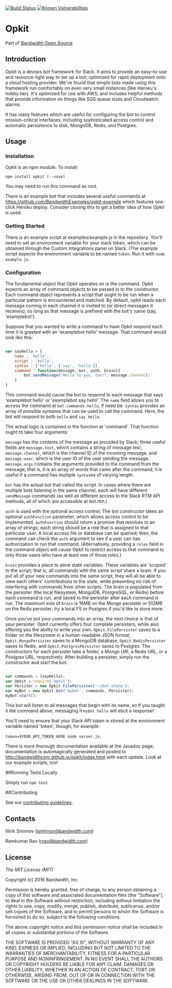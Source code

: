 [![Build Status](https://travis-ci.org/bandwidthcom/opkit.svg?branch=master)](https://travis-ci.org/bandwidthcom/opkit)
[![Known Vulnerabilities](https://snyk.io/test/npm/opkit/badge.svg)](https://snyk.io/test/npm/opkit)
# Opkit
Part of [Bandwidth Open Source](http://bandwidth.com/?utm_medium=social&utm_source=github&utm_campaign=dtolb&utm_content=opkit)

## Introduction

Opkit is a devops bot framework for Slack. It aims to provide an easy-to-use and resource-light way to set up a bot, optimized for rapid deployment onto a cloud hosting provider. We've found that simple bots made using this framework run comfortably on even very small instances (like Heroku's hobby tier). It's optimized for use with AWS, and includes helpful methods that provide information on things like SQS queue sizes and Cloudwatch alarms.


It has many features which are useful for configuring the bot to control mission-critical interfaces, including sophisticated access control and automatic persistence to disk, MongoDB, Redis, and Postgres.

## Usage

### Installation

Opkit is an npm module. To install:

`npm install opkit (--save)`

You may need to run this command as root.

There is an example bot that includes several useful commands at https://github.com/BandwidthExamples/opkit-example which features one-click Heroku deploy. Consider cloning this to get a better idea of how Opkit is used.

### Getting Started

There is an example script at examples/example.js in the repository. You'll need to set an environment variable for your slack token, which can be obtained through the Custom Integrations panel on Slack. (The example script expects the environment variable to be named `token`. Run it with `node example.js`.

### Configuration

The fundamental object that Opkit operates on is the command. Opkit expects an array of command objects to be passed in to the constructor. Each command object represents a script that ought to be run when a particular pattern is encountered and matched. By default, opkit reads each message coming in each channel it is invited to (or direct messages it recieves), so long as that message is prefixed with the bot's name (say, 'examplebot').

Suppose that you wanted to write a command to have Opkit respond each time it is greeted with an 'examplebot hello' message. That command would look like this:

```javascript

var sayHello = {
	name : 'hello',
	script : 'hello',
	syntax : ['hello', ['say', 'hello']],
	command : function(message, bot, auth, brain){
		bot.sendMessage("Hello to you, too!", message.channel);
	}
}

```

This command would cause the bot to respond to each message that says 'examplebot hello' or 'examplebot say hello'. The `name` field allows you to access the command at `bot.commands.hello`, if need be. `syntax` provides an array of possible syntaxes that can be used to call the command. Here, the bot will respond to both `hello` and `say hello`. 

The actual logic is contained in the function at 'command'. That function ought to take four arguments: 

`message` has the contents of the message as provided by Slack; three useful fields are `message.text`, which contains a string of message text, `message.channel`, which is the channel ID of the incoming message, and `message.user`, which is the user ID of the user sending the message. `message.args` contains the arguments provided to the command from the message; that is, it is an array of words that came after the command; it is useful if a command has multiple `syntax`es of varying length.

`bot` has the actual bot that called the script. In cases where there are multiple bots listening in the same channel, each will have different `sendMessage` commands (as well as different access to the Slack RTM API methods, all of which are accessible at bot.rtm.) 

`auth` is used with the optional access control. The bot constructor takes an optional `authFunction` parameter, which allows access control to be implemented. `authFunction` should return a promise that resolves to an array of strings; each string should be a role that is assigned to that particular user. A local access file or database can be queried; then, the command can check the `auth` argument to see if a user can has authorization to run that command. (Alternatively, providing a `roles` field in the command object will cause Opkit to restrict access to that command to only those users who have at least one of those roles.)

`brain` provides a place to store state variables. These variables are 'scoped' to the script; that is, all commands with the same script share a brain. If you put all of your new commands into the same script, they will all be able to view each others' contributions to the state, while presenting no risk of interfering with commands from other scripts. The brain is populated from the persister (the local filesystem, MongoDB, PostgreSQL, or Redis) before each command is run, and saved to the persister after each command is run. The maximum size of `brain` is 16MB on the Mongo persister or 512MB on the Redis persister; try a local FS or Postgres if you'd like to store more.

Once you've put your commands into an array, the next choice is that of your persister. Opkit currently offers four complete persisters, while also offering you the ability to write your own. `Opkit.FilePersister` saves to a folder on the filesystem in a human-readable JSON format, `Opkit.MongoPersister` saves to a MongoDB database, `Opkit.RedisPersister` saves to Redis, and `Opkit.PostgresPersister` saves to Postgres. The constructors for each persister take a folder, a Mongo URI, a Redis URL, or a Postgres URL, respectively. After building a persister, simply run the constructor and start the bot:

```javascript

var commands = [sayHello];
var Opkit = require('opkit');
var Persiter = new Opkit.FilePersister('~/bot-state');
var myBot = new Opkit.bot('mybot', commands, Persister);
myBot.start();
```
This bot will listen to all messages that begin with its name, so if you taught it the command above, messaging it `mybot hello` will elicit a response!

You'll need to ensure that your Slack API token is stored at the environment variable named 'token', though; for example:

`token=$YOUR_API_TOKEN_HERE node server.js`.

There is more thorough documentation available at the Javadoc page; documentation is automagically generated and posted to http://bandwidthcom.github.io/opkit/index.html with each update. Look at our example scripts, too!

##Running Tests Locally

Simply run `npm test`.

##Contributing

See our [contributing guidelines](CONTRIBUTING.md).

## Contacts

Illirik Smirnov (ismirnov@bandwidth.com)

Ramkumar Rao (rrao@bandwidth.com)

## License

*The MIT License (MIT)*

Copyright (c) 2016 Bandwidth, Inc.

Permission is hereby granted, free of charge, to any person obtaining a copy of this software and associated documentation files (the "Software"), to deal in the Software without restriction, including without limitation the rights to use, copy, modify, merge, publish, distribute, sublicense, and/or sell copies of the Software, and to permit persons to whom the Software is furnished to do so, subject to the following conditions:

The above copyright notice and this permission notice shall be included in all copies or substantial portions of the Software.

THE SOFTWARE IS PROVIDED "AS IS", WITHOUT WARRANTY OF ANY KIND, EXPRESS OR IMPLIED, INCLUDING BUT NOT LIMITED TO THE WARRANTIES OF MERCHANTABILITY, FITNESS FOR A PARTICULAR PURPOSE AND NONINFRINGEMENT. IN NO EVENT SHALL THE AUTHORS OR COPYRIGHT HOLDERS BE LIABLE FOR ANY CLAIM, DAMAGES OR OTHER LIABILITY, WHETHER IN AN ACTION OF CONTRACT, TORT OR OTHERWISE, ARISING FROM, OUT OF OR IN CONNECTION WITH THE SOFTWARE OR THE USE OR OTHER DEALINGS IN THE SOFTWARE.
